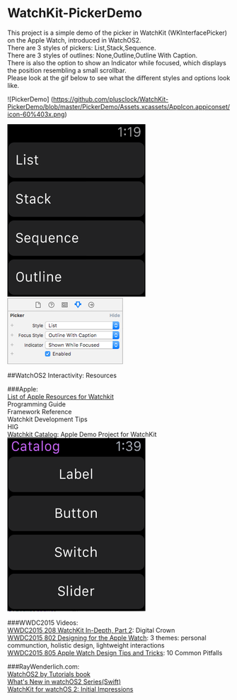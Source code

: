 # WatchKit-PickerDemo

This project is a simple demo of the picker in WatchKit (WKInterfacePicker) on the Apple Watch, introduced in WatchOS2.  
There are 3 styles of pickers: List,Stack,Sequence.  
There are 3 styles of outlines: None,Outline,Outline With Caption.  
There is also the option to show an Indicator while focused, which displays the position resembling a small scrollbar.   
Please look at the gif below to see what the different styles and options look like.

![PickerDemo] (https://github.com/plusclock/WatchKit-PickerDemo/blob/master/PickerDemo/Assets.xcassets/AppIcon.appiconset/icon-60%403x.png) 

![pickerDemo](https://github.com/plusclock/WatchKit-PickerDemo/blob/master/pickerDemo.gif)   ![attributesInspectorPicker](https://github.com/plusclock/WatchKit-PickerDemo/blob/master/attributesInspectorPicker.png)

##WatchOS2 Interactivity: Resources

###Apple:  
[List of Apple Resources for Watchkit](https://developer.apple.com/watchkit/)  
Programming Guide  
Framework Reference  
Watchkit Development Tips  
HIG  
[Watchkit Catalog](https://developer.apple.com/library/ios/samplecode/WKInterfaceCatalog/Introduction/Intro.html): Apple Demo Project for WatchKit   
![Watchkit Catalog](https://github.com/plusclock/WatchKit-PickerDemo/blob/master/apple_catalog.png)


###WWDC2015 Videos:  
[WWDC2015 208 WatchKit In-Depth, Part 2](https://developer.apple.com/videos/play/wwdc2015-208/): Digital Crown  
[WWDC2015 802 Designing for the Apple Watch](https://developer.apple.com/videos/play/wwdc2015-802/): 3 themes: personal communction, holistic design, lightweight interactions  
[WWDC2015 805 Apple Watch Design Tips and Tricks](https://developer.apple.com/videos/play/wwdc2015-805/): 10 Common Pitfalls


###RayWenderlich.com:  
[WatchOS2 by Tutorials book](http://www.raywenderlich.com/store/watchos-2-by-tutorials)  
[What's New in watchOS2 Series(Swift)](http://www.raywenderlich.com/video-tutorials#watchos2)  
[WatchKit for watchOS 2: Initial Impressions](http://www.raywenderlich.com/108415/watchkit-for-watchos-2)  
